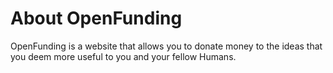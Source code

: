 # About OpenFunding

OpenFunding is a website that allows you to donate money to the ideas that you deem more useful to you and your fellow Humans.